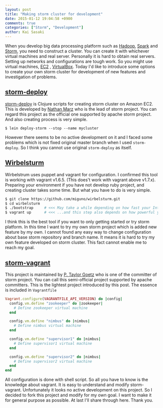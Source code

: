 ```yaml
---
layout: post
title: "Making storm cluster for development"
date: 2015-01-12 19:04:58 +0900
comments: true
categories: ["Storm", "Development"]
author: Kai Sasaki
---
```


When you develop big data processing platform such as [Hadoop](http://hadoop.apache.org/), [Spark](http://spark.apache.org/) and [Storm](http://storm.apache.org/), you need to construct a cluster. You can create it with whichever virtual machines and real server. Personally it is hard to obtain real servers. Setting up networks and configurations are tough work. So you might use virtual machines, [EC2](http://aws.amazon.com/ec2/) , [VirtualBox](https://www.virtualbox.org/). Today I'd like to introduce some options to create your own storm cluster for development of new features and investigation of problems.

<!-- more -->

## [storm-deploy](https://github.com/nathanmarz/storm-deploy)

[storm-deploy](https://github.com/nathanmarz/storm-deploy) is Clojure scripts for creating storm cluster on Amazon EC2. This is developed by [Nathan Marz](https://github.com/nathanmarz) who is the lead of storm project. You can regard this project as the official one supported by apache storm project. And also creating process is very simple.

```
$ lein deploy-storm --stop --name mycluster
```

However there seems to be no active development on it and I faced some problems which is not fixed original master branch when I used `storm-deploy`. So I think you cannot use original `storm-deploy` as itself.

## [Wirbelsturm](https://github.com/miguno/wirbelsturm)

Wirbelstrum uses puppet and vagrant for configuration. I confirmed this tool is working with vagrant v1.6.5. (This does't work with vagrant above v1.7.x). Preparing your environment if you have not develop ruby project, and creating cluster takes some time. But what you have to do is very simple.

```sh
$ git clone https://github.com/miguno/wirbelsturm.git
$ cd wirbelsturm
$ ./bootstrap     # <<< May take a while depending on how fast your Internet connection is.
$ vagrant up      # <<< ...and this step also depends on how powerful your computer is.
```

I think this is the best tool if you want to only getting started or try storm platform. In this time I want to try my own storm project which is added new feature by my own. I cannot found any easy way to change configuration about base storm repository and branch name. It means it is hard to try my own feature developed on storm cluster. This fact cannot enable me to reach my goal.

## [storm-vagrant](https://github.com/ptgoetz/storm-vagrant)

This project is maintained by [P. Taylor Goetz](https://github.com/ptgoetz) who is one of the committer of storm project. You can call this semi-official project supported by apache committers. This is the lightest project introduced by this post. The essence is included in `Vagrantfile`

```rb
Vagrant.configure(VAGRANTFILE_API_VERSION) do |config|
  config.vm.define "zookeeper" do |zookeeper|
    # Define zookeeper virtual machine
  end

  config.vm.define "nimbus" do |nimbus|
    # Define nimbus virtual machine
  end

  config.vm.define "supervisor1" do |nimbus|
    # Define supervisor1 virtual machine
  end

  config.vm.define "supervisor2" do |nimbus|
    # Define supervisor2 virtual machine
  end
end
```

All configuration is done with shell script. So all you have to know is the knowledge about vagrant. It is easy to understand and modify storm-vagrant. Unfortunately it looks no active development on this project. So I decided to fork this project and modify for my own goal. I want to make it for general purpose as possible. At last I'll share through here. Thank you.
